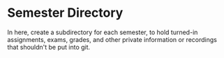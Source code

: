 # Semester Directory

In here, create a subdirectory for each semester, to hold turned-in assignments, exams, grades, and other private information or recordings that shouldn't be put into git.
